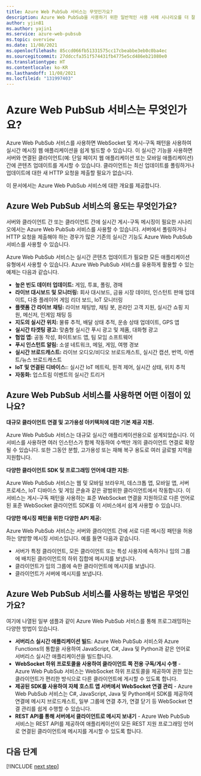 ```yaml
---
title: Azure Web PubSub 서비스는 무엇인가요?
description: Azure Web PubSub을 사용하기 위한 일반적인 사용 사례 시나리오를 더 잘 이해하고 Azure Web PubSub의 주요 이점에 대해 알아보세요.
author: yjin81
ms.author: yajin1
ms.service: azure-web-pubsub
ms.topic: overview
ms.date: 11/08/2021
ms.openlocfilehash: 85ccd066fb51331575cc17cbeabbe3eb0c0ba4ec
ms.sourcegitcommit: 27ddccfa351f574431fb4775e5cd486eb21080e0
ms.translationtype: HT
ms.contentlocale: ko-KR
ms.lasthandoff: 11/08/2021
ms.locfileid: "131997403"
---
```

# <a name="what-is-azure-web-pubsub-service"></a>Azure Web PubSub 서비스는 무엇인가요? 

Azure Web PubSub 서비스를 사용하면 WebSocket 및 게시-구독 패턴을 사용하여 실시간 메시징 웹 애플리케이션을 쉽게 빌드할 수 있습니다. 이 실시간 기능을 사용하면 서버와 연결된 클라이언트(예: 단일 페이지 웹 애플리케이션 또는 모바일 애플리케이션) 간에 콘텐츠 업데이트를 게시할 수 있습니다. 클라이언트는 최신 업데이트를 폴링하거나 업데이트에 대한 새 HTTP 요청을 제출할 필요가 없습니다.

이 문서에서는 Azure Web PubSub 서비스에 대한 개요를 제공합니다.

## <a name="what-is-azure-web-pubsub-service-used-for"></a>Azure Web PubSub 서비스의 용도는 무엇인가요?

서버와 클라이언트 간 또는 클라이언트 간에 실시간 게시-구독 메시징이 필요한 시나리오에서는 Azure Web PubSub 서비스를 사용할 수 있습니다. 서버에서 폴링하거나 HTTP 요청을 제출해야 하는 경우가 많은 기존의 실시간 기능도 Azure Web PubSub 서비스를 사용할 수 있습니다.

Azure Web PubSub 서비스는 실시간 콘텐츠 업데이트가 필요한 모든 애플리케이션 유형에서 사용할 수 있습니다. Azure Web PubSub 서비스를 유용하게 활용할 수 있는 예제는 다음과 같습니다.

* **높은 빈도 데이터 업데이트:** 게임, 투표, 폴링, 경매
* **라이브 대시보드 및 모니터링:** 회사 대시보드, 금융 시장 데이터, 인스턴트 판매 업데이트, 다중 플레이어 게임 리더 보드, IoT 모니터링
* **플랫폼 간 라이브 채팅:** 라이브 채팅방, 채팅 봇, 온라인 고객 지원, 실시간 쇼핑 지원, 메신저, 인게임 채팅 등
* **지도의 실시간 위치:** 물류 추적, 배달 상태 추적, 운송 상태 업데이트, GPS 앱
* **실시간 타겟팅 광고:** 맞춤형 실시간 푸시 광고 및 제품, 대화형 광고
* **협업 앱:** 공동 작성, 화이트보드 앱, 팀 모임 소프트웨어
* **푸시 인스턴트 알림:** 소셜 네트워크, 메일, 게임, 여행 경보
* **실시간 브로드캐스트:** 라이브 오디오/비디오 브로드캐스트, 실시간 캡션, 번역, 이벤트/뉴스 브로드캐스트
* **IoT 및 연결된 디바이스:**: 실시간 IoT 메트릭, 원격 제어, 실시간 상태, 위치 추적
* **자동화:** 업스트림 이벤트의 실시간 트리거

## <a name="what-are-the-benefits-using-azure-web-pubsub-service"></a>Azure Web PubSub 서비스를 사용하면 어떤 이점이 있나요?

**대규모 클라이언트 연결 및 고가용성 아키텍처에 대한 기본 제공 지원.**

Azure Web PubSub 서비스는 대규모 실시간 애플리케이션용으로 설계되었습니다. 이 서비스를 사용하면 여러 인스턴스가 함께 작동하여 수백만 개의 클라이언트 연결로 확장될 수 있습니다. 또한 그동안 분할, 고가용성 또는 재해 복구 용도로 여러 글로벌 지역을 지원합니다.

**다양한 클라이언트 SDK 및 프로그래밍 언어에 대한 지원:**

Azure Web PubSub 서비스는 웹 및 모바일 브라우저, 데스크톱 앱, 모바일 앱, 서버 프로세스, IoT 디바이스 및 게임 콘솔과 같은 광범위한 클라이언트에서 작동합니다. 이 서비스는 게시-구독 패턴을 사용하는 표준 WebSocket 연결을 지원하므로 다른 언어로 된 표준 WebSocket 클라이언트 SDK를 이 서비스에서 쉽게 사용할 수 있습니다. 

**다양한 메시징 패턴을 위한 다양한 API 제공:**

Azure Web PubSub 서비스는 서버와 클라이언트 간에 서로 다른 메시징 패턴을 허용하는 양방향 메시징 서비스입니다. 예를 들면 다음과 같습니다.

* 서버가 특정 클라이언트, 모든 클라이언트 또는 특성 사용자에 속하거나 임의 그룹에 배치된 클라이언트의 하위 집합에 메시지를 보냅니다. 
* 클라이언트가 임의 그룹에 속한 클라이언트에 메시지를 보냅니다.
* 클라이언트가 서버에 메시지를 보냅니다.


## <a name="how-to-use-the-azure-web-pubsub-service"></a>Azure Web PubSub 서비스를 사용하는 방법은 무엇인가요?

여기에 나열된 일부 샘플과 같이 Azure Web PubSub 서비스를 통해 프로그래밍하는 다양한 방법이 있습니다.

- **서버리스 실시간 애플리케이션 빌드**: Azure Web PubSub 서비스와 Azure Functions의 통합을 사용하여 JavaScript, C#, Java 및 Python과 같은 언어로 서버리스 실시간 애플리케이션을 빌드합니다. 
- **WebSocket 하위 프로토콜을 사용하여 클라이언트 쪽 전용 구독/게시 수행** - Azure Web PubSub 서비스는 WebSocket 하위 프로토콜을 제공하여 권한 있는 클라이언트가 편리한 방식으로 다른 클라이언트에 게시할 수 있도록 합니다.
- **제공된 SDK를 사용하여 자체 호스트 앱 서버에서 WebSocket 연결 관리** - Azure Web PubSub 서비스는 C#, JavaScript, Java 및 Python에서 SDK를 제공하여 연결에 메시지 브로드캐스트, 일부 그룹에 연결 추가, 연결 닫기 등 WebSocket 연결 관리를 쉽게 수행할 수 있습니다.
- **REST API를 통해 서버에서 클라이언트로 메시지 보내기** - Azure Web PubSub 서비스는 REST API를 제공하여 애플리케이션이 모든 REST 지원 프로그래밍 언어로 연결된 클라이언트에 메시지를 게시할 수 있도록 합니다.

## <a name="next-steps"></a>다음 단계

[!INCLUDE [next step](includes/include-next-step.md)]
